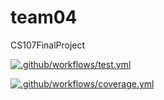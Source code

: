 # team04
CS107FinalProject

[![.github/workflows/test.yml](https://code.harvard.edu/CS107/team04/actions/workflows/test.yml/badge.svg)](https://code.harvard.edu/CS107/team04/actions/workflows/test.yml)

[![.github/workflows/coverage.yml](https://code.harvard.edu/CS107/team04/actions/workflows/coverage.yml/badge.svg)](https://code.harvard.edu/CS107/team04/actions/workflows/coverage.yml)
